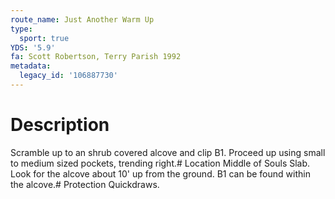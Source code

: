 ```yaml
---
route_name: Just Another Warm Up
type:
  sport: true
YDS: '5.9'
fa: Scott Robertson, Terry Parish 1992
metadata:
  legacy_id: '106887730'
---
```

# Description
Scramble up to an shrub covered alcove and clip B1.  Proceed up using small to medium sized pockets, trending right.# Location
Middle of Souls Slab.  Look for the alcove about 10' up from the ground.  B1 can be found within the alcove.# Protection
Quickdraws.